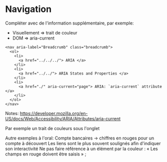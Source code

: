 <!-- .slide: class="with-code-bg-dark" -->

# Navigation
Compléter avec de l'information supplémentaire, par exemple: 
- Visuellement => trait de couleur
- DOM => aria-current

```
<nav aria-label="Breadcrumb" class="breadcrumb">
  <ol>
    <li>
      <a href="../../../"> ARIA </a>
    </li>
    <li>
      <a href="../../"> ARIA States and Properties </a>
    </li>
    <li>
      <a href="./" aria-current="page"> ARIA: `aria-current` attribute </a>
    </li>
  </ol>
</nav>
```


Notes: 
https://developer.mozilla.org/en-US/docs/Web/Accessibility/ARIA/Attributes/aria-current

Par exemple un trait de couleurs sous l'onglet

Autre exemples à l'oral: 
Compte bancaires -> chiffres en rouges pour un compte à découvert
Les liens sont le plus souvent soulignés afin d'indiquer son interactivité
Ne pas faire référence à un élément par la couleur : « Les champs en rouge doivent être saisis » ;
